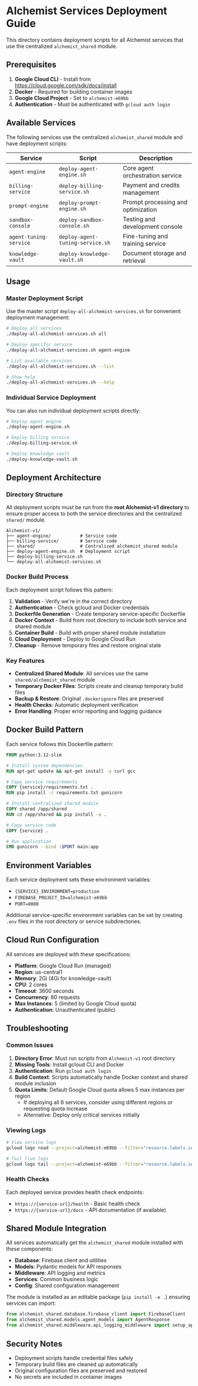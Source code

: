 # Alchemist Services Deployment Guide

This directory contains deployment scripts for all Alchemist services that use the centralized `alchemist_shared` module.

## Prerequisites

1. **Google Cloud CLI** - Install from https://cloud.google.com/sdk/docs/install
2. **Docker** - Required for building container images
3. **Google Cloud Project** - Set to `alchemist-e69bb`
4. **Authentication** - Must be authenticated with `gcloud auth login`

## Available Services

The following services use the centralized `alchemist_shared` module and have deployment scripts:

| Service | Script | Description |
|---------|--------|-------------|
| `agent-engine` | `deploy-agent-engine.sh` | Core agent orchestration service |
| `billing-service` | `deploy-billing-service.sh` | Payment and credits management |
| `prompt-engine` | `deploy-prompt-engine.sh` | Prompt processing and optimization |
| `sandbox-console` | `deploy-sandbox-console.sh` | Testing and development console |
| `agent-tuning-service` | `deploy-agent-tuning-service.sh` | Fine-tuning and training service |
| `knowledge-vault` | `deploy-knowledge-vault.sh` | Document storage and retrieval |

## Usage

### Master Deployment Script

Use the master script `deploy-all-alchemist-services.sh` for convenient deployment management:

```bash
# Deploy all services
./deploy-all-alchemist-services.sh all

# Deploy specific service
./deploy-all-alchemist-services.sh agent-engine

# List available services
./deploy-all-alchemist-services.sh --list

# Show help
./deploy-all-alchemist-services.sh --help
```

### Individual Service Deployment

You can also run individual deployment scripts directly:

```bash
# Deploy agent engine
./deploy-agent-engine.sh

# Deploy billing service
./deploy-billing-service.sh

# Deploy knowledge vault
./deploy-knowledge-vault.sh
```

## Deployment Architecture

### Directory Structure
All deployment scripts must be run from the **root Alchemist-v1 directory** to ensure proper access to both the service directories and the centralized `shared/` module.

```
Alchemist-v1/
├── agent-engine/           # Service code
├── billing-service/        # Service code
├── shared/                 # Centralized alchemist_shared module
├── deploy-agent-engine.sh  # Deployment script
├── deploy-billing-service.sh
└── deploy-all-alchemist-services.sh
```

### Docker Build Process

Each deployment script follows this pattern:

1. **Validation** - Verify we're in the correct directory
2. **Authentication** - Check gcloud and Docker credentials
3. **Dockerfile Generation** - Create temporary service-specific Dockerfile
4. **Docker Context** - Build from root directory to include both service and shared module
5. **Container Build** - Build with proper shared module installation
6. **Cloud Deployment** - Deploy to Google Cloud Run
7. **Cleanup** - Remove temporary files and restore original state

### Key Features

- **Centralized Shared Module**: All services use the same `shared/alchemist_shared` module
- **Temporary Docker Files**: Scripts create and cleanup temporary build files
- **Backup & Restore**: Original `.dockerignore` files are preserved
- **Health Checks**: Automatic deployment verification
- **Error Handling**: Proper error reporting and logging guidance

## Docker Build Pattern

Each service follows this Dockerfile pattern:

```dockerfile
FROM python:3.12-slim

# Install system dependencies
RUN apt-get update && apt-get install -y curl gcc

# Copy service requirements
COPY {service}/requirements.txt .
RUN pip install -r requirements.txt gunicorn

# Install centralized shared module
COPY shared /app/shared
RUN cd /app/shared && pip install -e .

# Copy service code
COPY {service} .

# Run application
CMD gunicorn --bind :$PORT main:app
```

## Environment Variables

Each service deployment sets these environment variables:

- `{SERVICE}_ENVIRONMENT=production`
- `FIREBASE_PROJECT_ID=alchemist-e69bb`
- `PORT=8080`

Additional service-specific environment variables can be set by creating `.env` files in the root directory or service subdirectories.

## Cloud Run Configuration

All services are deployed with these specifications:

- **Platform**: Google Cloud Run (managed)
- **Region**: us-central1
- **Memory**: 2Gi (4Gi for knowledge-vault)
- **CPU**: 2 cores
- **Timeout**: 3600 seconds
- **Concurrency**: 80 requests
- **Max Instances**: 5 (limited by Google Cloud quota)
- **Authentication**: Unauthenticated (public)

## Troubleshooting

### Common Issues

1. **Directory Error**: Must run scripts from `Alchemist-v1` root directory
2. **Missing Tools**: Install gcloud CLI and Docker
3. **Authentication**: Run `gcloud auth login`
4. **Build Context**: Scripts automatically handle Docker context and shared module inclusion
5. **Quota Limits**: Default Google Cloud quota allows 5 max instances per region
   - If deploying all 6 services, consider using different regions or requesting quota increase
   - Alternative: Deploy only critical services initially

### Viewing Logs

```bash
# View service logs
gcloud logs read --project=alchemist-e69bb --filter="resource.labels.service_name={SERVICE_NAME}"

# Tail live logs
gcloud logs tail --project=alchemist-e69bb --filter="resource.labels.service_name={SERVICE_NAME}"
```

### Health Checks

Each deployed service provides health check endpoints:

- `https://{service-url}/health` - Basic health check
- `https://{service-url}/docs` - API documentation (if available)

## Shared Module Integration

All services automatically get the `alchemist_shared` module installed with these components:

- **Database**: Firebase client and utilities
- **Models**: Pydantic models for API responses
- **Middleware**: API logging and metrics
- **Services**: Common business logic
- **Config**: Shared configuration management

The module is installed as an editable package (`pip install -e .`) ensuring services can import:

```python
from alchemist_shared.database.firebase_client import FirebaseClient
from alchemist_shared.models.agent_models import AgentResponse
from alchemist_shared.middleware.api_logging_middleware import setup_api_logging_middleware
```

## Security Notes

- Deployment scripts handle credential files safely
- Temporary build files are cleaned up automatically
- Original configuration files are preserved and restored
- No secrets are included in container images